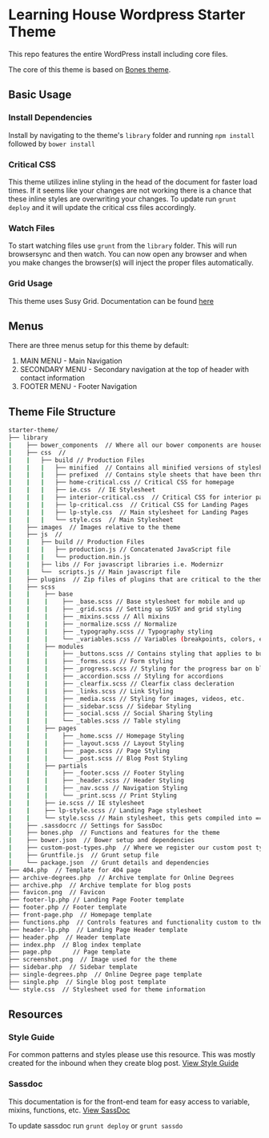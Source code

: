 # Learning House Wordpress Starter Theme

This repo features the entire WordPress install including core files.

The core of this theme is based on [Bones theme](https://github.com/eddiemachado/bones).

## Basic Usage

### Install Dependencies

Install by navigating to the theme's `library` folder and running `npm install` followed by `bower install`

### Critical CSS

This theme utilizes inline styling in the head of the document for faster load times. If it seems like your changes are not working there is a chance that these inline styles are overwriting your changes. To update run `grunt deploy` and it will update the critical css files accordingly.

### Watch Files

To start watching files use `grunt` from the `library` folder. This will run browsersync and then watch. You can now open any browser and when you make changes the browser(s) will inject the proper files automatically.

### Grid Usage

This theme uses Susy Grid. Documentation can be found [here](http://susydocs.oddbird.net/en/latest/)

## Menus

There are three menus setup for this theme by default:

1. MAIN MENU - Main Navigation
2. SECONDARY MENU - Secondary navigation at the top of header with contact information
3. FOOTER MENU - Footer Navigation

## Theme File Structure

``` bash
starter-theme/
├── library
|    ├── bower_components  // Where all our bower components are housed
|    ├── css  //
|    |   ├── build // Production Files 
|    |   |   ├── minified  // Contains all minified versions of stylesheets
|    |   |   ├── prefixed  // Contains style sheets that have been through Autoprefixer
|    |   |   ├── home-critical.css // Critical CSS for homepage
|    |   |   ├── ie.css  // IE Stylesheet
|    |   |   ├── interior-critical.css  // Critical CSS for interior pages
|    |   |   ├── lp-critical.css  // Critical CSS for Landing Pages
|    |   |   ├── lp-style.css  // Main stylesheet for Landing Pages
|    |   |   └── style.css  // Main Stylesheet
|    ├── images  // Images relative to the theme
|    ├── js  //
|    |   ├── build // Production Files
|    |   |   ├── production.js // Concatenated JavaScript file
|    |   |   └── production.min.js
|    |   ├── libs // For javascript libraries i.e. Modernizr
|    |   └──  scripts.js // Main javascript file
|    ├── plugins  // Zip files of plugins that are critical to the theme
|    ├── scss
|    |    ├── base
|    |    |    ├── _base.scss // Base stylesheet for mobile and up
|    |    |    ├── _grid.scss // Setting up SUSY and grid styling
|    |    |    ├── _mixins.scss // All mixins
|    |    |    ├── _normalize.scss // Normalize
|    |    |    ├── _typography.scss // Typography styling
|    |    |    └── _variables.scss // Variables (breakpoints, colors, etc.)
|    |    ├── modules
|    |    |    ├── _buttons.scss // Contains styling that applies to buttons
|    |    |    ├── _forms.scss // Form styling
|    |    |    ├── _progress.scss // Styling for the progress bar on blog posts
|    |    |    ├── _accordion.scss // Styling for accordions
|    |    |    ├── _clearfix.scss // Clearfix class decleration
|    |    |    ├── _links.scss // Link Styling
|    |    |    ├── _media.scss // Styling for images, videos, etc.
|    |    |    ├── _sidebar.scss // Sidebar Styling
|    |    |    ├── _social.scss // Social Sharing Styling
|    |    |    └── _tables.scss // Table styling
|    |    ├── pages
|    |    |    ├── _home.scss // Homepage Styling
|    |    |    ├── _layout.scss // Layout Styling
|    |    |    ├── _page.scss // Page Styling
|    |    |    └── _post.scss // Blog Post Styling
|    |    ├── partials
|    |    |    ├── _footer.scss // Footer Styling
|    |    |    ├── _header.scss // Header Styling
|    |    |    ├── _nav.scss // Navigation Styling
|    |    |    └── _print.scss // Print Styling
|    |    ├── ie.scss // IE stylesheet
|    |    ├── lp-style.scss // Landing Page stylesheet
|    |    └── style.scss // Main stylesheet, this gets compiled into ==> style.css
|    ├── .sassdocrc // Settings for SassDoc
|    ├── bones.php  // Functions and features for the theme
|    ├── bower.json  // Bower setup and dependencies
|    ├── custom-post-types.php  // Where we register our custom post types for Online Degrees and Landing Pages
|    ├── Gruntfile.js  // Grunt setup file
|    └── package.json  // Grunt details and dependencies
├── 404.php  // Template for 404 page
├── archive-degrees.php  // Archive template for Online Degrees
├── archive.php  // Archive template for blog posts
├── favicon.png  // Favicon
├── footer-lp.php // Landing Page Footer template
├── footer.php // Footer template
├── front-page.php  // Homepage template
├── functions.php  // Controls features and functionality custom to the theme
├── header-lp.php  // Landing Page Header template
├── header.php  // Header template
├── index.php  // Blog index template
├── page.php	  // Page template
├── screenshot.png  // Image used for the theme
├── sidebar.php  // Sidebar template
├── single-degrees.php  // Online Degree page template
├── single.php  // Single blog post template
└── style.css  // Stylesheet used for theme information
```

## Resources

### Style Guide

For common patterns and styles please use this resource. This was mostly created for the inbound when they create blog post. [View Style Guide](http://tlhstarter.wpengine.com/style-guide)

### Sassdoc

This documentation is for the front-end team for easy access to variable, mixins, functions, etc. [View SassDoc](http://tlhstarter.wpengine.com/sassdoc)

To update sassdoc run `grunt deploy` or `grunt sassdo`
